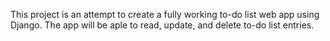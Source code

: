 This project is an attempt to create a fully working to-do list web app using Django.
The app will be aple to read, update, and delete to-do list entries.
